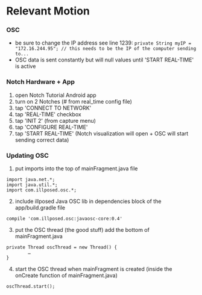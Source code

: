 # Relevant Motion


### OSC

* be sure to change the IP address
see line 1239: `private String myIP = "172.16.244.95"; // this needs to be the IP of the computer sending to...`
* OSC data is sent constantly but will null values until 'START REAL-TIME' is active


### Notch Hardware + App

  1. open Notch Tutorial Android app
  2. turn on 2 Notches (# from real_time config file)
  3. tap 'CONNECT TO NETWORK'
  4. tap 'REAL-TIME' checkbox
  5. tap 'INIT 2' (from capture menu)
  6. tap 'CONFIGURE REAL-TIME'
  7. tap 'START REAL-TIME' (Notch visualization will open + OSC will start sending correct data)


### Updating OSC
1. put imports into the top of mainFragment.java file
```
import java.net.*;
import java.util.*;
import com.illposed.osc.*;
```


2. include illposed Java OSC lib in dependencies block of the app/build.gradle file
```
compile 'com.illposed.osc:javaosc-core:0.4'
```


3. put the OSC thread (the good stuff) add the bottom of mainFragment.java
```
private Thread oscThread = new Thread() {
        …
}
```


4. start the OSC thread when mainFragment is created (inside the onCreate function of mainFragment.java)
```
oscThread.start();
```